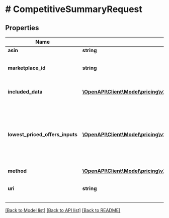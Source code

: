 # # CompetitiveSummaryRequest

## Properties

Name | Type | Description | Notes
------------ | ------------- | ------------- | -------------
**asin** | **string** | The ASIN of the item. |
**marketplace_id** | **string** | A marketplace identifier. Specifies the marketplace for which data is returned. |
**included_data** | [**\OpenAPI\Client\Model\pricing\v2022_05_01\CompetitiveSummaryIncludedData[]**](CompetitiveSummaryIncludedData.md) | The list of requested competitive pricing data for the product. |
**lowest_priced_offers_inputs** | [**\OpenAPI\Client\Model\pricing\v2022_05_01\LowestPricedOffersInput[]**](LowestPricedOffersInput.md) | The list of &#x60;lowestPricedOffersInput&#x60; parameters that are used to build &#x60;lowestPricedOffers&#x60; in the response. This attribute is only valid if &#x60;lowestPricedOffers&#x60; is requested in &#x60;includedData&#x60; | [optional]
**method** | [**\OpenAPI\Client\Model\pricing\v2022_05_01\HttpMethod**](HttpMethod.md) |  |
**uri** | **string** | The URI associated with the individual APIs that are called as part of the batch request. |

[[Back to Model list]](../../README.md#models) [[Back to API list]](../../README.md#endpoints) [[Back to README]](../../README.md)
